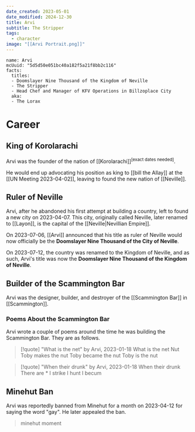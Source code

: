 ```yaml
---
date_created: 2023-05-01
date_modified: 2024-12-30
title: Arvi
subtitle: The Stripper
tags:
  - character
image: "[[Arvi Portrait.png]]"
---
```


```infobox-character
name: Arvi
mcUuid: "5d5d50e051bc40a182f5a21f8bb2c116"
facts:
  titles:
  - Doomslayer Nine Thousand of the Kingdom of Neville
  - The Stripper
  - Head Chef and Manager of KFV Operations in Billzoplace City
  aka:
  - The Lorax
```

# Career

## King of Korolarachi

Arvi was the founder of the nation of [[Korolarachi]]<sup>[exact dates needed]</sup>.

He would end up advocating his position as king to [[bill the Allay]] at the [[UN Meeting 2023-04-02]], leaving to found the new nation of [[Neville]].

## Ruler of Neville

Arvi, after he abandoned his first attempt at building a country, left to found a new city on 2023-04-07. This city, originally called Neville, later renamed to [[Layon]], is the capital of the [[Neville|Nevillian Empire]].

On 2023-07-06, [[Arvi]] announced that his title as ruler of Neville would now officially be the **Doomslayer Nine Thousand of the City of Neville**.

On 2023-07-12, the country was renamed to the Kingdom of Neville, and as such, Arvi's title was now the **Doomslayer Nine Thousand of the Kingdom of Neville**.

## Builder of the Scammington Bar

Arvi was the designer, builder, and destroyer of the [[Scammington Bar]] in [[Scammington]].

### Poems About the Scammington Bar

Arvi wrote a couple of poems around the time he was building the Scammington Bar. They are as follows.

>[!quote] "What is the net" by Arvi, 2023-01-18
> What is the net
> Nut
> Toby makes the nut
> Toby became the nut
> Toby is the nut

>[!quote] "When their drunk" by Arvi, 2023-01-18
> When their drunk
> There are \*
> I strike
> I hunt
> I becum

## Minehut Ban

Arvi was reportedly banned from Minehut for a month on 2023-04-12 for saying the word "gay". He later appealed the ban.

> minehut moment
